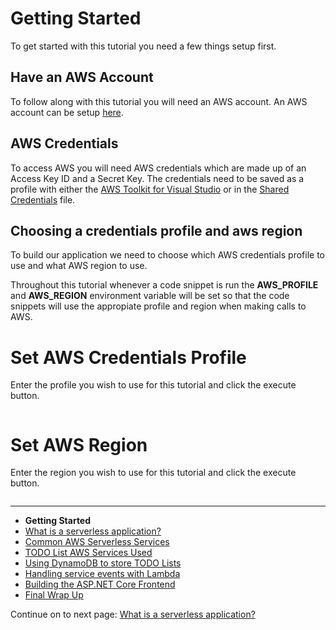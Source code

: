 # Getting Started

To get started with this tutorial you need a few things setup first.

## Have an AWS Account

To follow along with this tutorial you will need an AWS account. An AWS 
account can be setup [here](https://portal.aws.amazon.com/billing/signup).

## AWS Credentials

To access AWS you will need AWS credentials which are made up of an Access Key ID and a Secret Key. The credentials need to be saved as a profile with either the [AWS Toolkit for Visual Studio](https://docs.aws.amazon.com/toolkit-for-visual-studio/latest/user-guide/getting-set-up.html) or in the 
[Shared Credentials](https://docs.aws.amazon.com/sdk-for-net/v3/developer-guide/net-dg-config-creds.html#creds-file) file.

## Choosing a credentials profile and aws region

To build our application we need to choose which AWS credentials profile
to use and what AWS region to use.

Throughout this tutorial whenever a code snippet is run the **AWS_PROFILE** and **AWS_REGION** environment variable will be set
so that the code snippets will use the appropiate profile and region 
when making calls to AWS.

# Set AWS Credentials Profile

Enter the profile you wish to use for this tutorial and click the execute button.

```cs --source-file ./Snippets/SetConfiguration.cs --project ./Snippets/Snippets.csproj --region current_aws_profile
```

# Set AWS Region

Enter the region you wish to use for this tutorial and click the execute button.

```cs --source-file ./Snippets/SetConfiguration.cs --project ./Snippets/Snippets.csproj --region current_aws_region
```

<!-- Generated Navigation -->
---

* **Getting Started**
* [What is a serverless application?](./WhatIsServerless.md)
* [Common AWS Serverless Services](./CommonServerlessServices.md)
* [TODO List AWS Services Used](./TODOListServices.md)
* [Using DynamoDB to store TODO Lists](./DynamoDBModule/WhatIsDynamoDB.md)
* [Handling service events with Lambda](./StreamProcessing/ServiceEvents.md)
* [Building the ASP.NET Core Frontend](./ASP.NETCoreFrontend/TheFrontend.md)
* [Final Wrap Up](./FinalWrapup.md)

Continue on to next page: [What is a serverless application?](./WhatIsServerless.md)

